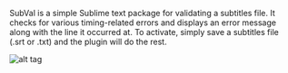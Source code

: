 SubVal is a simple Sublime text package for validating a subtitles file. It checks for various timing-related
errors and displays an error message along with the line it occurred at. To activate, simply save a subtitles
file (.srt or .txt) and the plugin will do the rest.

![alt tag](https://raw.githubusercontent.com/verrev/SubVal/master/SubVal.png)
